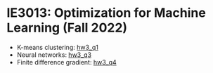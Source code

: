 # IE3013: Optimization for Machine Learning (Fall 2022)

- K-means clustering: [hw3_q1](https://github.com/huynh493/ie-3013/blob/5a1d585078afdff8de60dc74cd4387dabf709e97/hw3_q1.ipynb)
- Neural networks: [hw3_q3](https://github.com/huynh493/ie-3013/blob/5a1d585078afdff8de60dc74cd4387dabf709e97/hw3_q3.ipynb)
- Finite difference gradient: [hw3_q4](https://github.com/huynh493/ie-3013/blob/5a1d585078afdff8de60dc74cd4387dabf709e97/hw3_q4.ipynb)
